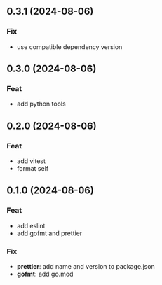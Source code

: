 ## 0.3.1 (2024-08-06)

### Fix

- use compatible dependency version

## 0.3.0 (2024-08-06)

### Feat

- add python tools

## 0.2.0 (2024-08-06)

### Feat

- add vitest
- format self

## 0.1.0 (2024-08-06)

### Feat

- add eslint
- add gofmt and prettier

### Fix

- **prettier**: add name and version to package.json
- **gofmt**: add go.mod
